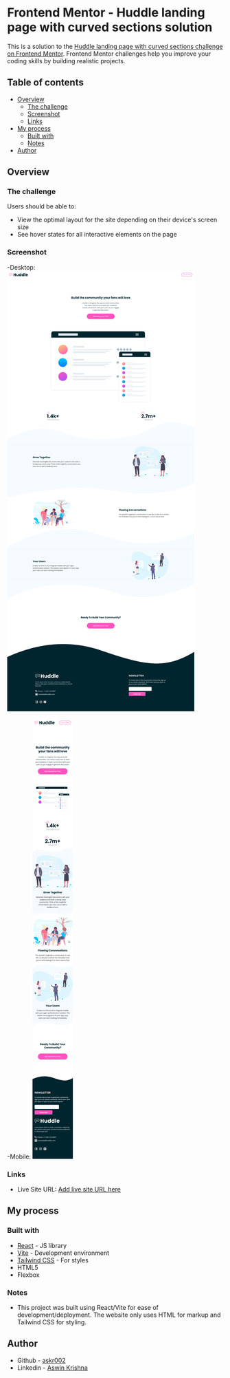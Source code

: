 # Frontend Mentor - Huddle landing page with curved sections solution

This is a solution to the [Huddle landing page with curved sections challenge on Frontend Mentor](https://www.frontendmentor.io/challenges/huddle-landing-page-with-curved-sections-5ca5ecd01e82137ec91a50f2). Frontend Mentor challenges help you improve your coding skills by building realistic projects. 

## Table of contents

- [Overview](#overview)
  - [The challenge](#the-challenge)
  - [Screenshot](#screenshot)
  - [Links](#links)
- [My process](#my-process)
  - [Built with](#built-with)
  - [Notes](#notes)
- [Author](#author)

## Overview

### The challenge

Users should be able to:

- View the optimal layout for the site depending on their device's screen size
- See hover states for all interactive elements on the page

### Screenshot

-Desktop:
![](public/screenshot-1.png)

-Mobile:
![](public/screenshot-2.png)



### Links

- Live Site URL: [Add live site URL here](https://askr002.github.io/huddle-landing-page)

## My process

### Built with

- [React](https://reactjs.org/) - JS library
- [Vite](https://vitejs.dev) - Development environment
- [Tailwind CSS](https://tailwindcss.com) - For styles
- HTML5
- Flexbox

### Notes

- This project was built using React/Vite for ease of development/deployment. The website only uses HTML for markup and Tailwind CSS for styling.


## Author

- Github - [askr002](https://github.com/askr002)
- Linkedin - [Aswin Krishna](https://www.linkedin.com/in/aswin-krishna-9402a7206/)


